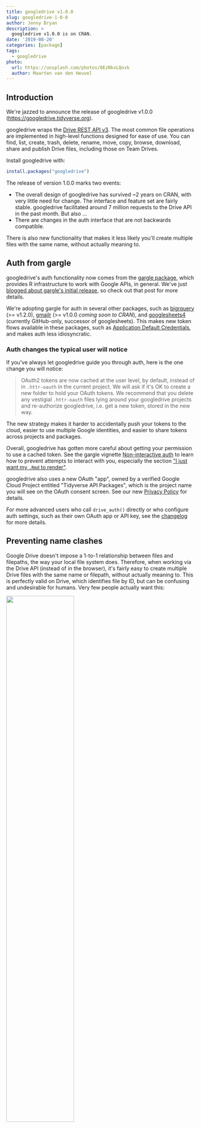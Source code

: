 ```yaml
---
title: googledrive v1.0.0
slug: googledrive-1-0-0
author: Jenny Bryan
description: >
  googledrive v1.0.0 is on CRAN.
date: '2019-08-20'
categories: [package]
tags:
  - googledrive
photo:
  url: https://unsplash.com/photos/8EzNkvLQosk
  author: Maarten van den Heuvel
---
```




## Introduction

We're jazzed to announce the release of googledrive v1.0.0 (<https://googledrive.tidyverse.org>).

googledrive wraps the [Drive REST API v3](https://developers.google.com/drive/). The most common file operations are implemented in high-level functions designed for ease of use. You can find, list, create, trash, delete, rename, move, copy, browse, download, share and publish Drive files, including those on Team Drives.

Install googledrive with:


```r
install.packages("googledrive")
```

The release of version 1.0.0 marks two events:

  * The overall design of googledrive has survived ~2 years on CRAN, with very little need for change. The interface and feature set are fairly stable. googledrive facilitated around 7 million requests to the Drive API in the past month. But also ...
  * There are changes in the auth interface that are not backwards compatible.
  
There is also new functionality that makes it less likely you'll create multiple files with the same name, without actually meaning to.

## Auth from gargle

googledrive's auth functionality now comes from the [gargle package](https://gargle.r-lib.org), which provides R infrastructure to work with Google APIs, in general. We've just [blogged about gargle's initial release](https://www.tidyverse.org/articles/2019/08/gargle-hello-world/), so check out that post for more details.

We're adopting gargle for auth in several other packages, such as [bigrquery](https://bigrquery.r-dbi.org) (>= v1.2.0), [gmailr](https://gmailr.r-lib.org)  (>= v1.0.0 *coming soon to CRAN*), and [googlesheets4](https://googlesheets4.tidyverse.org) (currently GitHub-only, successor of googlesheets). This makes new token flows available in these packages, such as [Application Default Credentials](https://www.jhanley.com/google-cloud-application-default-credentials/), and makes auth less idiosyncratic.

### Auth changes the typical user will notice

If you've always let googledrive guide you through auth, here is the one change you will notice:

> OAuth2 tokens are now cached at the user level, by default, instead of in `.httr-oauth` in the current project. We will ask if it's OK to create a new folder to hold your OAuth tokens. We recommend that you delete any vestigial `.httr-oauth` files lying around your googledrive projects and re-authorize googledrive, i.e. get a new token, stored in the new way.

The new strategy makes it harder to accidentally push your tokens to the cloud, easier to use multiple Google identities, and easier to share tokens across projects and packages.

Overall, googledrive has gotten more careful about getting your permission to use a cached token. See the gargle vignette [Non-interactive auth](https://gargle.r-lib.org/articles/non-interactive-auth.html) to learn how to prevent attempts to interact with you, especially the section ["I just want my `.Rmd` to render"](https://gargle.r-lib.org/articles/non-interactive-auth.html#i-just-want-my--rmd-to-render).

googledrive also uses a new OAuth "app", owned by a verified Google Cloud Project entitled "Tidyverse API Packages", which is the project name you will see on the OAuth consent screen. See our new [Privacy Policy](https://www.tidyverse.org/google_privacy_policy/) for details.

For more advanced users who call `drive_auth()` directly or who configure auth settings, such as their own OAuth app or API key, see the [changelog](https://googledrive.tidyverse.org/news/index.html#googledrive-1-0-0) for more details.

## Preventing name clashes

Google Drive doesn't impose a 1-to-1 relationship between files and filepaths, the way your local file system does. Therefore, when working via the Drive API (instead of in the browser), it's fairly easy to create multiple Drive files with the same name or filepath, without actually meaning to. This is perfectly valid on Drive, which identifies file by ID, but can be confusing and undesirable for humans. Very few people actually want this:

<img src="/images/googledrive/je-suis-unique.png" width="60%" />

googledrive v1.0.0 offers some new ways to prevent writing more than one file to the same filepath.

All functions that create a new item or rename/move an existing item have gained an `overwrite` argument:

  - `drive_create()` *this function is new in v1.0.0*
  - `drive_cp()`
  - `drive_mkdir()`
  - `drive_mv()`
  - `drive_rename()`
  - `drive_upload()`

The default of `overwrite = NA` corresponds to the existing behaviour, which does not consider pre-existing files at all. `overwrite = TRUE` requests to move a pre-existing file at the target filepath to the trash, prior to creating the new item. If 2 or more files are found, an error is thrown, because it's not clear which one(s) to trash. `overwrite = FALSE` means the new item will only be created if there is no pre-existing file at that filepath. Existence checks based on filepath (or name) can be expensive. This is why the default is `overwrite = NA`, in addition to backwards compatibility.

`drive_put()` is a new convenience wrapper that figures out whether to call `drive_upload()` or `drive_update()`.

Sometimes you have a file you will repeatedly send to Drive, i.e. the first time you run an analysis, you create the file and, when you re-run it, you update the file. Previously this was hard to express with googledrive.

`drive_put()` is useful here and refers to the HTTP verb `PUT`: create the thing if it doesn't exist or, if it does, replace its contents. A good explanation of `PUT` is [RESTful API Design — PUT vs PATCH](https://medium.com/backticks-tildes/restful-api-design-put-vs-patch-4a061aa3ed0b).

In pseudo-code, here's the basic idea of `drive_put()`:

``` r
target_filepath <- <determined from arguments `path`, `name`, and `media`>
hits <- <get all Drive files at target_filepath>
if (no hits) {
 drive_upload(media, path, name, type, ..., verbose)
} else if (exactly 1 hit) {
 drive_update(hit, media, ..., verbose)
} else {
 ERROR
}
```

## Shared workflows 

The shared use of gargle allows us to create centralized articles for several workflows that can be tricky for useRs:

  * [Non-interactive auth](https://gargle.r-lib.org/articles/non-interactive-auth.html)
  * [Auth when using R in the browser](https://gargle.r-lib.org/articles/auth-from-web.html)
  * [Managing tokens securely](https://gargle.r-lib.org/articles/articles/managing-tokens-securely.html)
  * [How to get your own API credentials](https://gargle.r-lib.org/articles/get-api-credentials.html)
  
## Thanks!

Thank you to the **41** people who contributed issues, code, and comments to this release:

[&#x0040;abeburnett](https://github.com/abeburnett), [&#x0040;admahood](https://github.com/admahood), [&#x0040;alexpghayes](https://github.com/alexpghayes), [&#x0040;arendsee](https://github.com/arendsee), [&#x0040;batpigandme](https://github.com/batpigandme), [&#x0040;benmarwick](https://github.com/benmarwick), [&#x0040;Chanajit](https://github.com/Chanajit), [&#x0040;cowlumbus](https://github.com/cowlumbus), [&#x0040;ctlamb](https://github.com/ctlamb), [&#x0040;DavidGarciaEstaun](https://github.com/DavidGarciaEstaun), [&#x0040;dgplaco](https://github.com/dgplaco), [&#x0040;Diego-MX](https://github.com/Diego-MX), [&#x0040;dsdaveh](https://github.com/dsdaveh), [&#x0040;eeenilsson](https://github.com/eeenilsson), [&#x0040;efh0888](https://github.com/efh0888), [&#x0040;giocomai](https://github.com/giocomai), [&#x0040;grabear](https://github.com/grabear), [&#x0040;hwsamuel](https://github.com/hwsamuel), [&#x0040;ianmcook](https://github.com/ianmcook), [&#x0040;jarodmeng](https://github.com/jarodmeng), [&#x0040;jennybc](https://github.com/jennybc), [&#x0040;jimhester](https://github.com/jimhester), [&#x0040;lohancock](https://github.com/lohancock), [&#x0040;lotard](https://github.com/lotard), [&#x0040;LucyMcGowan](https://github.com/LucyMcGowan), [&#x0040;lukaskawerau](https://github.com/lukaskawerau), [&#x0040;MariaMetriplica](https://github.com/MariaMetriplica), [&#x0040;Martin-Jung](https://github.com/Martin-Jung), [&#x0040;medewitt](https://github.com/medewitt), [&#x0040;njudd](https://github.com/njudd), [&#x0040;philmikejones](https://github.com/philmikejones), [&#x0040;prokulski](https://github.com/prokulski), [&#x0040;RNA-Ninja](https://github.com/RNA-Ninja), [&#x0040;romunov](https://github.com/romunov), [&#x0040;sanjmeh](https://github.com/sanjmeh), [&#x0040;Serenthia](https://github.com/Serenthia), [&#x0040;shawzhifei](https://github.com/shawzhifei), [&#x0040;stapial](https://github.com/stapial), [&#x0040;svenhalvorson](https://github.com/svenhalvorson), [&#x0040;tarunparmar](https://github.com/tarunparmar), and [&#x0040;tsmith64](https://github.com/tsmith64)
